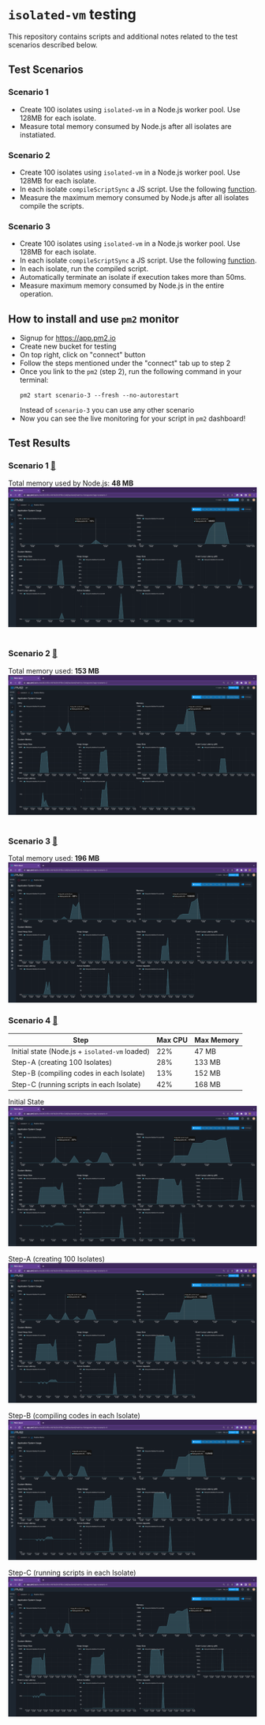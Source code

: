 # `isolated-vm` testing
This repository contains scripts and additional notes related to the test scenarios described below.

## Test Scenarios
### Scenario 1
- Create 100 isolates using `isolated-vm` in a Node.js worker pool. Use 128MB for each isolate.
- Measure total memory consumed by Node.js after all isolates are instatiated.

### Scenario 2
- Create 100 isolates using `isolated-vm` in a Node.js worker pool. Use 128MB for each isolate.
- In each isolate `compileScriptSync` a JS script. Use the following [function](https://developers.cloudflare.com/workers/examples/geolocation-app-weather/).
- Measure the maximum memory consumed by Node.js after all isolates compile the scripts.

### Scenario 3
- Create 100 isolates using `isolated-vm` in a Node.js worker pool. Use 128MB for each isolate.
- In each isolate `compileScriptSync` a JS script. Use the following [function](https://developers.cloudflare.com/workers/examples/geolocation-app-weather/).
- In each isolate, run the compiled script. 
- Automatically terminate an isolate if execution takes more than 50ms. 
- Measure maximum memory consumed by Node.js in the entire operation.

## How to install and use `pm2` monitor

- Signup for https://app.pm2.io
- Create new bucket for testing 
- On top right, click on "connect" button 
- Follow the steps mentioned under the "connect" tab up to step 2
- Once you link to the `pm2` (step 2), run the following command in your terminal:  
  ```
  pm2 start scenario-3 --fresh --no-autorestart
  ```
  Instead of `scenario-3` you can use any other scenario
- Now you can see the live monitoring for your script in `pm2` dashboard!
​
## Test Results 

### Scenario 1 [:link:](./scenario-1/main.js)
Total memory used by Node.js: **48 MB**
![scenario-1](./images/scenario-1.png)
​
### Scenario 2 [:link:](./scenario-2/main.js)
Total memory used: **153 MB**
![scenario-2](./images/scenario-2.png)
​
### Scenario 3 [:link:](./scenario-3/main.js)
Total memory used: **196 MB**  
![scenario-3](./images/scenario-3.png)

### Scenario 4 [:link:](./scenario-4/main.js)
| Step | Max CPU | Max Memory |
| --- | --- | --- |
|Initial state (Node.js + `isolated-vm` loaded) | 22% | 47 MB |  
|Step-A (creating 100 Isolates) | 28% | 133 MB |
|Step-B (compiling codes in each Isolate) | 13% | 152 MB |
|Step-C (running scripts in each Isolate) | 42% | 168 MB |


Initial State
![scenario-4](./images/scenario-4-initial-state.png)

Step-A (creating 100 Isolates)
![scenario-4A](./images/scenario-4A-isolate-instances.png)

Step-B (compiling codes in each Isolate)
![scenario-4B](./images/scenario-4B-compiled-functions.png)

Step-C (running scripts in each Isolate)
![scenario-4C](./images/scenario-4C-run-scripts.png)